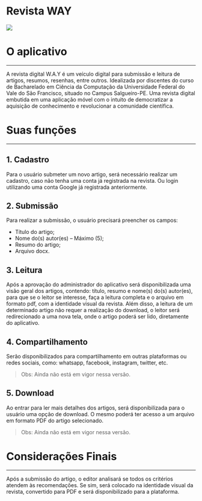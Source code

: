 # Revista WAY

![](https://github.com/wylysdev/revista_way2/blob/main/images/capa_revistaway.png) 

# O aplicativo
---
A revista digital W.A.Y é um veículo digital para submissão e leitura de
artigos, resumos, resenhas, entre outros. Idealizada por discentes do curso
de Bacharelado em Ciência da Computação da Universidade Federal do Vale
do São Francisco, situado no Campus Salgueiro-PE.
Uma revista digital embutida em uma aplicação móvel com o intuito de
democratizar a aquisição de conhecimento e revolucionar a comunidade
científica.

# Suas funções
---
## 1. Cadastro

Para o usuário submeter um novo artigo, será necessário realizar um
cadastro, caso não tenha uma conta já registrada na revista. Ou login
utilizando uma conta Google já registrada anteriormente.

## 2. Submissão

Para realizar a submissão, o usuário precisará preencher os campos:
- Título do artigo;
- Nome do(s) autor(es) – Máximo (5);
- Resumo do artigo;
- Arquivo docx.

## 3. Leitura

Após a aprovação do administrador do aplicativo será disponibilizada uma
visão geral dos artigos, contendo: título, resumo e nome(s) do(s) autor(es),
para que se o leitor se interesse, faça a leitura completa e o arquivo em
formato pdf, com a identidade visual da revista.
Além disso, a leitura de um determinado artigo não requer a realização do
download, o leitor será redirecionado a uma nova tela, onde o artigo poderá
ser lido, diretamente do aplicativo.

## 4. Compartilhamento

Serão disponibilizados para compartilhamento em outras plataformas ou
redes sociais, como: whatsapp, facebook, instagram, twitter, etc.

> Obs: Ainda não está em vigor nessa versão.

## 5. Download

Ao entrar para ler mais detalhes dos artigos, será disponibilizada para o
usuário uma opção de download. O mesmo poderá ter acesso a um arquivo
em formato PDF do artigo selecionado.

> Obs: Ainda não está em vigor nessa versão.

# Considerações Finais
---
Após a submissão do artigo, o editor analisará se todos os critérios atendem
às recomendações. Se sim, será colocado na identidade visual da revista,
convertido para PDF e será disponibilizado para a plataforma.
